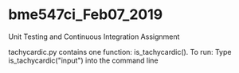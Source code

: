 # bme547ci_Feb07_2019
Unit Testing and Continuous Integration Assignment

tachycardic.py contains one function: is_tachycardic().
To run:
Type is_tachycardic("input") into the command line
